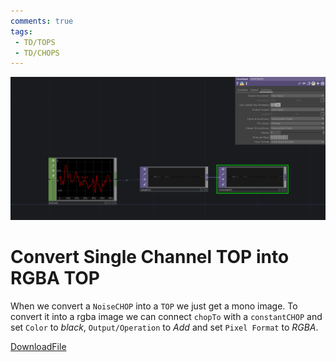 ```yaml
---
comments: true
tags:
 - TD/TOPS
 - TD/CHOPS
---
```

![alt text](./img/ConvertSingleChannelTopToMultiple.png)


# Convert Single Channel TOP into RGBA TOP

When we convert a `NoiseCHOP` into a `TOP` we just get a mono image. To convert it into a rgba image we can connect `chopTo` with a `constantCHOP` and set `Color` to *black*, `Output/Operation` to *Add* and set `Pixel Format` to *RGBA*.

[DownloadFile](./files/ConvertSingleChannelToMultipleChannel.tox)